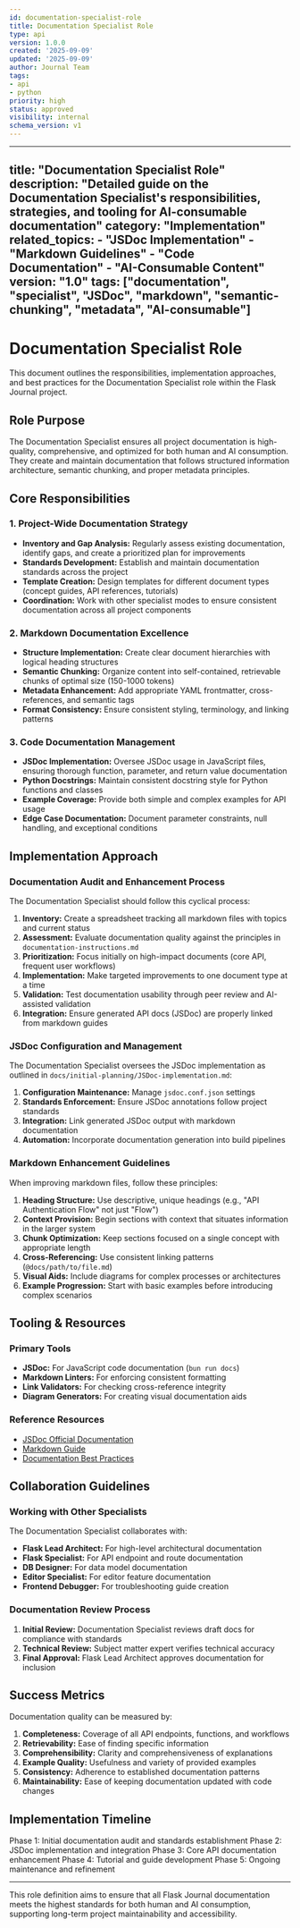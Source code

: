 ```yaml
---
id: documentation-specialist-role
title: Documentation Specialist Role
type: api
version: 1.0.0
created: '2025-09-09'
updated: '2025-09-09'
author: Journal Team
tags:
- api
- python
priority: high
status: approved
visibility: internal
schema_version: v1
---
```


***

title: "Documentation Specialist Role"
description: "Detailed guide on the Documentation Specialist's responsibilities, strategies, and tooling for AI-consumable documentation"
category: "Implementation"
related\_topics:
\- "JSDoc Implementation"
\- "Markdown Guidelines"
\- "Code Documentation"
\- "AI-Consumable Content"
version: "1.0"
tags: \["documentation", "specialist", "JSDoc", "markdown", "semantic-chunking", "metadata", "AI-consumable"]
-------------------------------------------------------------------------------------------------------------

# Documentation Specialist Role

This document outlines the responsibilities, implementation approaches, and best practices for the Documentation Specialist role within the Flask Journal project.

## Role Purpose

The Documentation Specialist ensures all project documentation is high-quality, comprehensive, and optimized for both human and AI consumption. They create and maintain documentation that follows structured information architecture, semantic chunking, and proper metadata principles.

## Core Responsibilities

### 1. Project-Wide Documentation Strategy

- **Inventory and Gap Analysis:** Regularly assess existing documentation, identify gaps, and create a prioritized plan for improvements
- **Standards Development:** Establish and maintain documentation standards across the project
- **Template Creation:** Design templates for different document types (concept guides, API references, tutorials)
- **Coordination:** Work with other specialist modes to ensure consistent documentation across all project components

### 2. Markdown Documentation Excellence

- **Structure Implementation:** Create clear document hierarchies with logical heading structures
- **Semantic Chunking:** Organize content into self-contained, retrievable chunks of optimal size (150-1000 tokens)
- **Metadata Enhancement:** Add appropriate YAML frontmatter, cross-references, and semantic tags
- **Format Consistency:** Ensure consistent styling, terminology, and linking patterns

### 3. Code Documentation Management

- **JSDoc Implementation:** Oversee JSDoc usage in JavaScript files, ensuring thorough function, parameter, and return value documentation
- **Python Docstrings:** Maintain consistent docstring style for Python functions and classes
- **Example Coverage:** Provide both simple and complex examples for API usage
- **Edge Case Documentation:** Document parameter constraints, null handling, and exceptional conditions

## Implementation Approach

### Documentation Audit and Enhancement Process

The Documentation Specialist should follow this cyclical process:

1. **Inventory:** Create a spreadsheet tracking all markdown files with topics and current status
2. **Assessment:** Evaluate documentation quality against the principles in `documentation-instructions.md`
3. **Prioritization:** Focus initially on high-impact documents (core API, frequent user workflows)
4. **Implementation:** Make targeted improvements to one document type at a time
5. **Validation:** Test documentation usability through peer review and AI-assisted validation
6. **Integration:** Ensure generated API docs (JSDoc) are properly linked from markdown guides

### JSDoc Configuration and Management

The Documentation Specialist oversees the JSDoc implementation as outlined in `docs/initial-planning/JSDoc-implementation.md`:

1. **Configuration Maintenance:** Manage `jsdoc.conf.json` settings
2. **Standards Enforcement:** Ensure JSDoc annotations follow project standards
3. **Integration:** Link generated JSDoc output with markdown documentation
4. **Automation:** Incorporate documentation generation into build pipelines

### Markdown Enhancement Guidelines

When improving markdown files, follow these principles:

1. **Heading Structure:** Use descriptive, unique headings (e.g., "API Authentication Flow" not just "Flow")
2. **Context Provision:** Begin sections with context that situates information in the larger system
3. **Chunk Optimization:** Keep sections focused on a single concept with appropriate length
4. **Cross-Referencing:** Use consistent linking patterns (`@docs/path/to/file.md`)
5. **Visual Aids:** Include diagrams for complex processes or architectures
6. **Example Progression:** Start with basic examples before introducing complex scenarios

## Tooling & Resources

### Primary Tools

- **JSDoc:** For JavaScript code documentation (`bun run docs`)
- **Markdown Linters:** For enforcing consistent formatting
- **Link Validators:** For checking cross-reference integrity
- **Diagram Generators:** For creating visual documentation aids

### Reference Resources

- [JSDoc Official Documentation](https://jsdoc.app/)
- [Markdown Guide](https://www.markdownguide.org/)
- [Documentation Best Practices](https://documentation.divio.com/)

## Collaboration Guidelines

### Working with Other Specialists

The Documentation Specialist collaborates with:

- **Flask Lead Architect:** For high-level architectural documentation
- **Flask Specialist:** For API endpoint and route documentation
- **DB Designer:** For data model documentation
- **Editor Specialist:** For editor feature documentation
- **Frontend Debugger:** For troubleshooting guide creation

### Documentation Review Process

1. **Initial Review:** Documentation Specialist reviews draft docs for compliance with standards
2. **Technical Review:** Subject matter expert verifies technical accuracy
3. **Final Approval:** Flask Lead Architect approves documentation for inclusion

## Success Metrics

Documentation quality can be measured by:

1. **Completeness:** Coverage of all API endpoints, functions, and workflows
2. **Retrievability:** Ease of finding specific information
3. **Comprehensibility:** Clarity and comprehensiveness of explanations
4. **Example Quality:** Usefulness and variety of provided examples
5. **Consistency:** Adherence to established documentation patterns
6. **Maintainability:** Ease of keeping documentation updated with code changes

## Implementation Timeline

Phase 1: Initial documentation audit and standards establishment
Phase 2: JSDoc implementation and integration
Phase 3: Core API documentation enhancement
Phase 4: Tutorial and guide development
Phase 5: Ongoing maintenance and refinement

***

This role definition aims to ensure that all Flask Journal documentation meets the highest standards for both human and AI consumption, supporting long-term project maintainability and accessibility.
